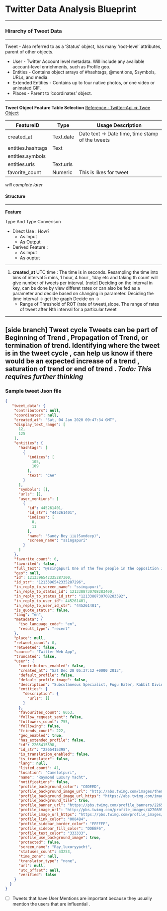 # Twitter Data Analysis Blueprint
---------------------------------
### Hirarchy of Tweet Data 
---
Tweet - Also referred to as a ‘Status’ object, has many ‘root-level’ attributes, parent of other objects.
- User - Twitter Account level metadata. Will include any available account-level enrichments, such as Profile geo.
- Entities - Contains object arrays of #hashtags, @mentions, $symbols, URLs, and media.
- Extended Entities - Contains up to four native photos, or one video or animated GIF.
- Places - Parent to ‘coordinates’ object.
---
**Tweet Object Feature Table Selection**
[Reference : Twitter-Api => Twee Object](https://developer.twitter.com/en/docs/tweets/data-dictionary/overview/tweet-object)

 FeatureID | Type | Usage Description 
---------|-------|-----------------
created_at |Text.date  | Date text -> Date time, time stamp of the tweets
 entities.hashtags| Text |  
 entities.symbols |  | 
 entities.urls | Text.urls |
 favorite_count| Numeric | This is likes for tweet
 
*will complete later*
#### Structure
---
**Feature**

Type And Type Converison
- Direct Use : How? 
    - As Input 
    - As Output 
- Derived Feature : 
    - As Input 
    - As ouptut
---

1. **created_at** 
   UTC time : The time is in seconds. 
    Resampling the time into bins of interval 5 mins, 1 hour, 4 hour , 1day etc and taking th count will give number of tweets per interval.
    [note] Deciding on the interval in key, can be done by view differet rates or can also be fed as a parameter and decide based on changing in parameter. 
    Deciding the time interval -> get the graph 
    Decide on -> 
    - Range of Threshold of ROT (rate of tweet),slope.  The range of rates of tweet after Nth interval for a particular tweet 
    
---   
[side branch] **Tweet cycle** 
Tweets can be part of Beginning of Trend , Propagation of Trend, or termination of trend. 
Identifying where the tweet is in the tweet cycle , can help us know if there would be an expected increase of a trend , saturation of trend or end of trend . 
*Todo: This requires further thinking* 
---





### Sample tweet Json file
```json
{
   "tweet_data": {
    "contributors": null,
    "coordinates": null,
    "created_at": "Sat, 04 Jan 2020 09:47:34 GMT",
    "display_text_range": [
      12,
      125
    ],
    "entities": {
      "hashtags": [
        {
          "indices": [
            105,
            109
          ],
          "text": "CAA"
        }
      ],
      "symbols": [],
      "urls": [],
      "user_mentions": [
        {
          "id": 445261401,
          "id_str": "445261401",
          "indices": [
            0,
            11
          ],
          "name": "Sandy Boy 🇮🇳(Sundeep)",
          "screen_name": "ssingapuri"
        }
      ]
    },
    "favorite_count": 0,
    "favorited": false,
    "full_text": "@ssingapuri One of the few people in the opposition I expected to remain at least neutral with regard to #CAA. Disappointing.",
    "geo": null,
    "id": 1213396542335287300,
    "id_str": "1213396542335287296",
    "in_reply_to_screen_name": "ssingapuri",
    "in_reply_to_status_id": 1213388730708283400,
    "in_reply_to_status_id_str": "1213388730708283392",
    "in_reply_to_user_id": 445261401,
    "in_reply_to_user_id_str": "445261401",
    "is_quote_status": false,
    "lang": "en",
    "metadata": {
      "iso_language_code": "en",
      "result_type": "recent"
    },
    "place": null,
    "retweet_count": 0,
    "retweeted": false,
    "source": "Twitter Web App",
    "truncated": false,
    "user": {
      "contributors_enabled": false,
      "created_at": "Sat Dec 28 05:37:12 +0000 2013",
      "default_profile": false,
      "default_profile_image": false,
      "description": "Subcutaneous Specialist, Fugu Eater, Rabbit Diviner",
      "entities": {
        "description": {
          "urls": []
        }
      },
      "favourites_count": 8653,
      "follow_request_sent": false,
      "followers_count": 755,
      "following": false,
      "friends_count": 222,
      "geo_enabled": true,
      "has_extended_profile": false,
      "id": 2265415398,
      "id_str": "2265415398",
      "is_translation_enabled": false,
      "is_translator": false,
      "lang": null,
      "listed_count": 41,
      "location": "Camelotpuri",
      "name": "Raymond Luxury Yacht",
      "notifications": false,
      "profile_background_color": "C0DEED",
      "profile_background_image_url": "http://abs.twimg.com/images/themes/theme1/bg.png",
      "profile_background_image_url_https": "https://abs.twimg.com/images/themes/theme1/bg.png",
      "profile_background_tile": true,
      "profile_banner_url": "https://pbs.twimg.com/profile_banners/2265415398/1390663055",
      "profile_image_url": "http://pbs.twimg.com/profile_images/427089538851172354/KpNEMufM_normal.png",
      "profile_image_url_https": "https://pbs.twimg.com/profile_images/427089538851172354/KpNEMufM_normal.png",
      "profile_link_color": "0084B4",
      "profile_sidebar_border_color": "FFFFFF",
      "profile_sidebar_fill_color": "DDEEF6",
      "profile_text_color": "333333",
      "profile_use_background_image": true,
      "protected": false,
      "screen_name": "Ray_luxuryyacht",
      "statuses_count": 43253,
      "time_zone": null,
      "translator_type": "none",
      "url": null,
      "utc_offset": null,
      "verified": false
    }
  }
}
```


-[ ] Tweets that have User Mentions are important because they usually mention the users that are influential . 



